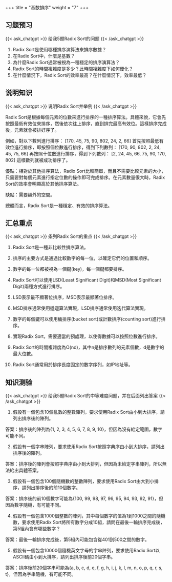 +++
title = "基数排序"
weight = "7"
+++
## 习题预习
{{< ask_chatgpt >}}
给我5题Radix Sort的问题
{{< /ask_chatgpt >}}



1. Radix Sort是使用哪種排序演算法來排序數據？
2. 在Radix Sort中，什麼是基數？
3. 為什麼Radix Sort通常被視為一種穩定的排序演算法？
4. Radix Sort的時間複雜度是多少？此時間複雜度下如何優化？
5. 在什麼情況下，Radix Sort的效率最高？在什麼情況下，效率最低？   

## 说明知识
{{< ask_chatgpt >}}
说明Radix Sort并举例
{{< /ask_chatgpt >}}



Radix Sort是根據每個元素的位數來進行排序的一種排序算法。具體來說，它會先按照最低有效位來排序，然後依次往上排序，直到排完最高有效位。這樣排序完成後，元素就會被排好序了。

例如，對以下數列進行排序：
[170, 45, 75, 90, 802, 24, 2, 66]
首先按照最低有效位進行排序，即按照個位數進行排序，得到下列數列：
[170, 90, 802, 2, 24, 45, 75, 66]
再按照十位數進行排序，得到下列數列：
[2, 24, 45, 66, 75, 90, 170, 802]
這樣數列就被成功排序了。

優點：相對於其他排序算法，Radix Sort比較簡單，而且不需要比較元素的大小，只需要對每個元素進行指定位數的操作即可完成排序。在元素數量很大時，Radix Sort的效率會明顯高於其他排序算法。

缺點：需要額外的空間。

總體而言，Radix Sort是一種穩定、有效的排序算法。   

## 汇总重点
{{< ask_chatgpt >}}
条列Radix Sort的重点
{{< /ask_chatgpt >}}



1. Radix Sort是一種非比較性排序算法。 

2. 排序的主要方式是通過比較數字的每一位，以確定它們的位置和順序。 

3. 數字的每一位都被視為一個鍵(key)，每一個鍵都要排序。 

4. Radix Sort可以使用LSD(Least Significant Digit)和MSD(Most Significant Digit)兩種方式進行排序。 

5. LSD表示最不顯著位排序，MSD表示最顯著位排序。 

6. MSD排序通常使用遞迴算法實現，LSD排序通常使用迭代算法實現。 

7. 數字的每個鍵可以使用桶排序(bucket sort)或計數排序(counting sort)進行排序。 

8. 實現Radix Sort，需要適當的預處理，以使得數據可以按照位數進行排序。 

9. Radix Sort的時間複雜度為O(nd)，其中n是排序數列的元素個數，d是數字的最大位數。 

10. Radix Sort通常用於排序長度固定的數字序列，如IP地址等。   

## 知识测验
{{< ask_chatgpt >}}
给我5题Radix Sort的中等难度问题，并在后面列出答案
{{< /ask_chatgpt >}}



1. 假設有一個包含10個亂數的整數陣列，要求使用Radix Sort由小到大排序，請列出排序後的陣列。

答案：排序後的陣列為{1, 2, 3, 4, 5, 6, 7, 8, 9, 10}，但因為沒有給定範圍，數字可能不同。

2. 假設有一個字串陣列，要求使用Radix Sort按照字典序由小到大排序，請列出排序後的陣列。

答案：排序後的陣列會按照字典序由小到大排列，但因為未給定字串陣列，所以無法給出具體答案。

3. 假設有一個包含100個隨機數的整數陣列，要求使用Radix Sort由大到小排序，請列出排序後的前10個數字。

答案：排序後的前10個數字可能為{100, 99, 98, 97, 96, 95, 94, 93, 92, 91}，但因為數字隨機，有可能不同。

4. 假設有一個包含1000個整數的陣列，其中每個數字的值為1到1000之間的隨機數，要求使用Radix Sort將所有數字分成10組，請問在最後一輪排序完成後，第5組內會有哪些數字？

答案：最後一輪排序完成後，第5組內可能包含從401到500之間的數字。

5. 假設有一個包含10000個隨機英文字母的字串陣列，要求使用Radix Sort以ASCII碼由小到大排序，請列出排序後前20個字串。

答案：排序後前20個字串可能為{a, b, c, d, e, f, g, h, i, j, k, l, m, n, o, p, q, r, s, t}，但因為字串隨機，有可能不同。   

